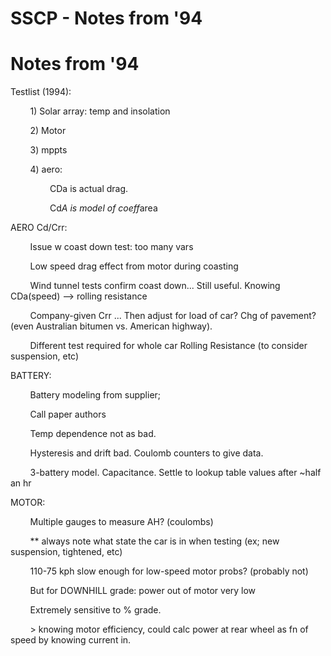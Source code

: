 # SSCP - Notes from '94

# Notes from '94

Testlist (1994):

        1) Solar array: temp and insolation

        2) Motor

        3) mppts

        4) aero:

                CDa is actual drag.

                Cd*A is model of coeff*area

AERO Cd/Crr:

        Issue w coast down test: too many vars

        Low speed drag effect from motor during coasting

        Wind tunnel tests confirm coast down... Still useful. Knowing CDa(speed) --> rolling resistance

        Company-given Crr ... Then adjust for load of car? Chg of pavement? (even Australian bitumen vs. American highway).

        Different test required for whole car Rolling Resistance (to consider suspension, etc)

BATTERY:

        Battery modeling from supplier;

        Call paper authors

        Temp dependence not as bad.

        Hysteresis and drift bad. Coulomb counters to give data.

        3-battery model. Capacitance. Settle to lookup table values after ~half an hr

MOTOR:

        Multiple gauges to measure AH? (coulombs)

        ** always note what state the car is in when testing (ex; new suspension, tightened, etc)

        110-75 kph slow enough for low-speed motor probs? (probably not)

        But for DOWNHILL grade: power out of motor very low

        Extremely sensitive to % grade.

        > knowing motor efficiency, could calc power at rear wheel as fn of speed by knowing current in.

